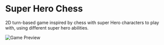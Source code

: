 # Super Hero Chess

2D turn-based game inspired by chess with super Hero characters to play with, using different super hero abilities.

![Game Preview](https://imgur.com/a/f7M38im)
